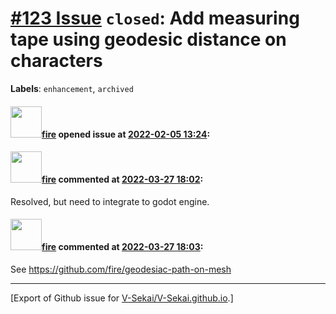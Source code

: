 # [\#123 Issue](https://github.com/V-Sekai/V-Sekai.github.io/issues/123) `closed`: Add measuring tape using geodesic distance on characters
**Labels**: `enhancement`, `archived`


#### <img src="https://avatars.githubusercontent.com/u/32321?u=c2e06a3d2b49a467aa907e54aa259516440267cc&v=4" width="50">[fire](https://github.com/fire) opened issue at [2022-02-05 13:24](https://github.com/V-Sekai/V-Sekai.github.io/issues/123):



#### <img src="https://avatars.githubusercontent.com/u/32321?u=c2e06a3d2b49a467aa907e54aa259516440267cc&v=4" width="50">[fire](https://github.com/fire) commented at [2022-03-27 18:02](https://github.com/V-Sekai/V-Sekai.github.io/issues/123#issuecomment-1079985278):

Resolved, but need to integrate to godot engine.

#### <img src="https://avatars.githubusercontent.com/u/32321?u=c2e06a3d2b49a467aa907e54aa259516440267cc&v=4" width="50">[fire](https://github.com/fire) commented at [2022-03-27 18:03](https://github.com/V-Sekai/V-Sekai.github.io/issues/123#issuecomment-1079985526):

See https://github.com/fire/geodesiac-path-on-mesh


-------------------------------------------------------------------------------



[Export of Github issue for [V-Sekai/V-Sekai.github.io](https://github.com/V-Sekai/V-Sekai.github.io).]
